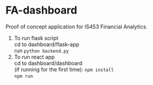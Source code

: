 # FA-dashboard

Proof of concept application for IS453 Financial Analytics.

1. To run flask script<br/>
   cd to dashboard/flask-app<br/>
   run `python backend.py`<br/>
2. To run react app<br/>
   cd to dashboard/dashboard<br/>
   (if running for the first time): `npm install`<br/>
   `npm run`
   
